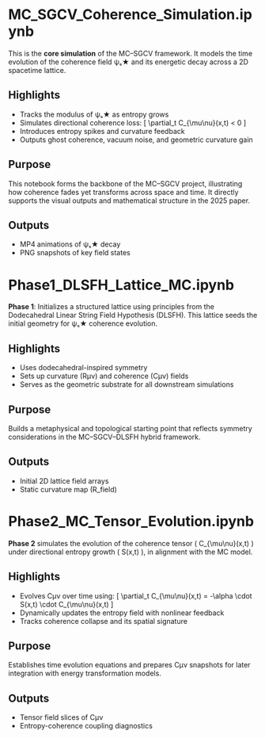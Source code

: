 # MC_SGCV_Coherence_Simulation.ipynb

This is the **core simulation** of the MC–SGCV framework. It models the time evolution of the coherence field ψₛ★ and its energetic decay across a 2D spacetime lattice.

## Highlights

- Tracks the modulus of ψₛ★ as entropy grows
- Simulates directional coherence loss:
  \[
  \partial_t C_{\mu\nu}(x,t) < 0
  \]
- Introduces entropy spikes and curvature feedback
- Outputs ghost coherence, vacuum noise, and geometric curvature gain

## Purpose

This notebook forms the backbone of the MC–SGCV project, illustrating how coherence fades yet transforms across space and time. It directly supports the visual outputs and mathematical structure in the 2025 paper.

## Outputs

- MP4 animations of ψₛ★ decay
- PNG snapshots of key field states

# Phase1_DLSFH_Lattice_MC.ipynb

**Phase 1**: Initializes a structured lattice using principles from the Dodecahedral Linear String Field Hypothesis (DLSFH). This lattice seeds the initial geometry for ψₛ★ coherence evolution.

## Highlights

- Uses dodecahedral-inspired symmetry
- Sets up curvature (Rμν) and coherence (Cμν) fields
- Serves as the geometric substrate for all downstream simulations

## Purpose

Builds a metaphysical and topological starting point that reflects symmetry considerations in the MC–SGCV–DLSFH hybrid framework.

## Outputs

- Initial 2D lattice field arrays
- Static curvature map (R_field)

# Phase2_MC_Tensor_Evolution.ipynb

**Phase 2** simulates the evolution of the coherence tensor \( C_{\mu\nu}(x,t) \) under directional entropy growth \( S(x,t) \), in alignment with the MC model.

## Highlights

- Evolves Cμν over time using:
  \[
  \partial_t C_{\mu\nu}(x,t) = -\alpha \cdot S(x,t) \cdot C_{\mu\nu}(x,t)
  \]
- Dynamically updates the entropy field with nonlinear feedback
- Tracks coherence collapse and its spatial signature

## Purpose

Establishes time evolution equations and prepares Cμν snapshots for later integration with energy transformation models.

## Outputs

- Tensor field slices of Cμν
- Entropy-coherence coupling diagnostics

